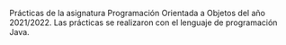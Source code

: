 Prácticas de la asignatura Programación Orientada a Objetos del año 2021/2022.
Las prácticas se realizaron con el lenguaje de programación Java.